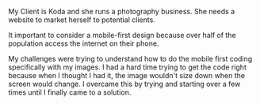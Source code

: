 My Client is Koda and she runs a photography business. She needs a website to market herself to potential clients.

It important to consider a mobile-first design because over half of the population access the internet on their phone.

My challenges were trying to understand how to do the mobile first coding specifically with my images. I had a hard time trying to get the code right because when I thought I had it, the image wouldn't size down when the screen would change. I overcame this by trying and starting over a few times until I finally came to a solution. 
